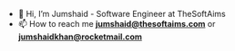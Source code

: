 - 👋 Hi, I’m Jumshaid - Software Engineer at TheSoftAims
- 📫 How to reach me **jumshaid@thesoftaims.com** or **jumshaidkhan@rocketmail.com**

<!---
jumshaidkhan/jumshaidkhan is a ✨ special ✨ repository because its `README.md` (this file) appears on your GitHub profile.
You can click the Preview link to take a look at your changes.
--->

